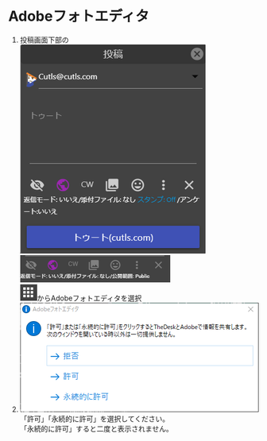 # Adobeフォトエディタ

1. 投稿画面下部の  
![toot3](https://raw.githubusercontent.com/cutls/TheDeskDocs/master/media/toot3.png)  
![toot7](https://raw.githubusercontent.com/cutls/TheDeskDocs/master/media/toot7.png)  
![toot13](https://raw.githubusercontent.com/cutls/TheDeskDocs/master/media/toot13.png)からAdobeフォトエディタを選択
2. ![toot20](https://raw.githubusercontent.com/cutls/TheDeskDocs/master/media/toot20.png)  
「許可」「永続的に許可」を選択してください。  
「永続的に許可」すると二度と表示されません。

